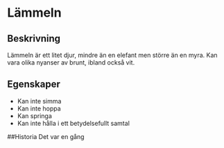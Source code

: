 # Lämmeln
## Beskrivning 
Lämmeln är ett litet djur, mindre än en elefant men större än en myra. Kan vara olika nyanser av brunt, ibland också vit.

## Egenskaper
- Kan inte simma
- Kan inte hoppa
- Kan springa
- Kan inte hålla i ett betydelsefullt samtal

##Historia
Det var en gång
